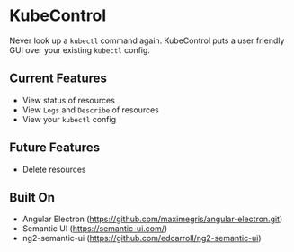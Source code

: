 # KubeControl

Never look up a `kubectl` command again. KubeControl puts a user friendly GUI over your existing `kubectl` config.

## Current Features
- View status of resources
- View `Logs` and `Describe` of resources
- View your `kubectl` config

## Future Features
- Delete resources

## Built On
- Angular Electron (https://github.com/maximegris/angular-electron.git)
- Semantic UI (https://semantic-ui.com/)
- ng2-semantic-ui (https://github.com/edcarroll/ng2-semantic-ui)
